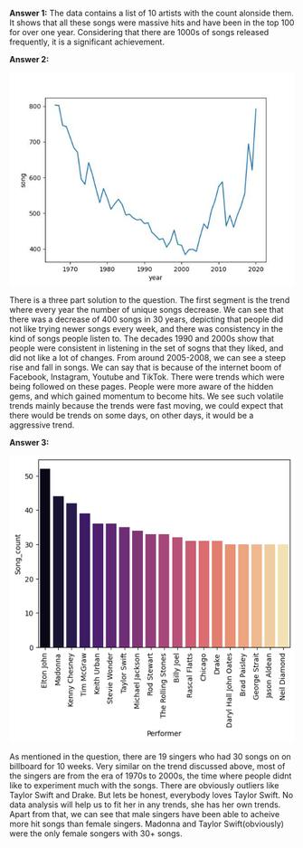 **Answer 1:** The data contains a list of 10 artists with the count alonside them. It shows that all these songs were massive hits and have been in the top 100 for over one year. Considering that there are 1000s of songs released frequently, it is a significant achievement. 

**Answer 2:** 

![Alt text](imageq2.jpg)


There is a three part solution to the question. The first segment is the trend where every year the number of unique songs decrease. We can see that there was a decrease of 400 songs in 30 years, depicting that people did not like trying newer songs every week, and there was consistency in the kind of songs people listen to. The decades 1990 and 2000s show that people were consistent in listening in the set of sogns that they liked, and did not like a lot of changes. 
From around 2005-2008, we can see a steep rise and fall in songs. We can say that is because of the internet boom of Facebook, Instagram, Youtube and TikTok. There were trends which were being followed on these pages. People were more aware of the hidden gems, and which gained momentum to become hits. We see such volatile trends mainly because the trends were fast moving, we could expect that there would be trends on some days, on other days, it would be a aggressive trend. 


**Answer 3:** 

![Alt text](image.png)

As mentioned in the question, there are 19 singers who had 30 songs on on billboard for 10 weeks. Very similar on the trend discussed above, most of the singers are from the era of 1970s to 2000s, the time where people didnt like to experiment much with the songs. There are obviously outliers like Taylor Swift and Drake. But lets be honest, everybody loves Taylor Swift. No data analysis will help us to fit her in any trends, she has her own trends. Apart from that, we can see that male singers have been able to acheive more hit songs than female singers. Madonna and Taylor Swift(obviously) were the only female songers with 30+ songs.
